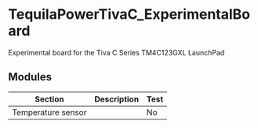 # TequilaPowerTivaC_ExperimentalBoard
Experimental board for the Tiva C Series TM4C123GXL LaunchPad 

## Modules
| Section| Description| Test|
| ----- | ---- | ---- |
| Temperature sensor |  | No |

